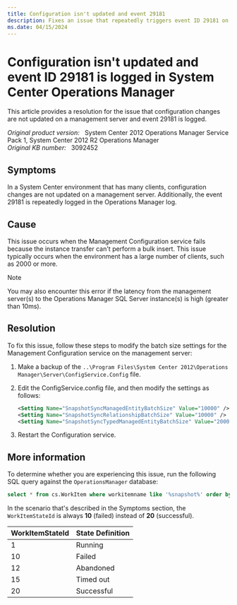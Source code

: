 ```yaml
---
title: Configuration isn't updated and event 29181
description: Fixes an issue that repeatedly triggers event ID 29181 on a System Center Operations Manager server.
ms.date: 04/15/2024
---
```

# Configuration isn't updated and event ID 29181 is logged in System Center Operations Manager

This article provides a resolution for the issue that configuration changes are not updated on a management server and event 29181 is logged.

_Original product version:_ &nbsp; System Center 2012 Operations Manager Service Pack 1, System Center 2012 R2 Operations Manager  
_Original KB number:_ &nbsp; 3092452

## Symptoms

In a System Center environment that has many clients, configuration changes are not updated on a management server. Additionally, the event 29181 is repeatedly logged in the Operations Manager log.

## Cause

This issue occurs when the Management Configuration service fails because the instance transfer can't perform a bulk insert. This issue typically occurs when the environment has a large number of clients, such as 2000 or more.

> [!NOTE]
> You may also encounter this error if the latency from the management server(s) to the Operations Manager SQL Server instance(s) is high (greater than 10ms). 

## Resolution

To fix this issue, follow these steps to modify the batch size settings for the Management Configuration service on the management server:

1. Make a backup of the `..\Program Files\System Center 2012\Operations Manager\Server\ConfigService.Config` file.
1. Edit the ConfigService.config file, and then modify the settings as follows:
    
    ```xml
    <Setting Name="SnapshotSyncManagedEntityBatchSize" Value="10000" />  
    <Setting Name="SnapshotSyncRelationshipBatchSize" Value="10000" />  
    <Setting Name="SnapshotSyncTypedManagedEntityBatchSize" Value="20000" />
    ```

1. Restart the Configuration service.

## More information

To determine whether you are experiencing this issue, run the following SQL query against the `OperationsManager` database:

```sql
select * from cs.WorkItem where workitemname like '%snapshot%' order by StartedDateTimeUtc desc
```

In the scenario that's described in the Symptoms section, the `WorkItemStateId` is always **10** (failed) instead of **20** (successful).

|WorkItemStateId |State Definition |
|----------------|------------------|
|1 |Running |
|10 |Failed |
|12 |Abandoned |
|15 |Timed out |
|20 |Successful |
